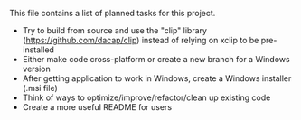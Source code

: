This file contains a list of planned tasks for this project.

* Try to build from source and use the "clip" library (https://github.com/dacap/clip) instead of relying on xclip to be pre-installed
* Either make code cross-platform or create a new branch for a Windows version
* After getting application to work in Windows, create a Windows installer (.msi file)
* Think of ways to optimize/improve/refactor/clean up existing code
* Create a more useful README for users

